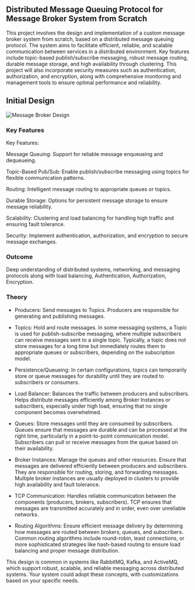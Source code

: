 ## Distributed Message Queuing Protocol for Message Broker System from Scratch

This project involves the design and implementation of a custom message broker system from scratch, based on a distributed message queuing protocol. The system aims to facilitate efficient, reliable, and scalable communication between services in a distributed environment. Key features include topic-based publish/subscribe messaging, robust message routing, durable message storage, and high availability through clustering. This project will also incorporate security measures such as authentication, authorization, and encryption, along with comprehensive monitoring and management tools to ensure optimal performance and reliability.

## Initial Design 
![Message Broker Design](docs/high-level-design.png)

### Key Features

Key Features:

Message Queuing: Support for reliable message enqueueing and dequeueing.

Topic-Based Pub/Sub: Enable publish/subscribe messaging using topics for flexible communication patterns.

Routing: Intelligent message routing to appropriate queues or topics.

Durable Storage: Options for persistent message storage to ensure message reliability.

Scalability: Clustering and load balancing for handling high traffic and ensuring fault tolerance.

Security: Implement authentication, authorization, and encryption to secure message exchanges.

### Outcome

Deep understanding of distributed systems, networking, and messaging protocols along with load balancing, Authentication, Authorization, Encryption.

### Theory 

- Producers:
        Send messages to Topics. Producers are responsible for generating and publishing messages.

- Topics:
        Hold and route messages. In some messaging systems, a Topic is used for publish-subscribe messaging, where multiple subscribers can receive messages sent to a single topic.
        Typically, a topic does not store messages for a long time but immediately routes them to appropriate queues or subscribers, depending on the subscription model.
        
- Persistence/Queueing: In certain configurations, topics can temporarily store or queue messages for durability until they are routed to subscribers or consumers.

- Load Balancer:
        Balances the traffic between producers and subscribers.
        Helps distribute messages efficiently among Broker Instances or subscribers, especially under high load, ensuring that no single component becomes overwhelmed.

- Queues:
        Store messages until they are consumed by subscribers. Queues ensure that messages are durable and can be processed at the right time, particularly in a point-to-point communication model.
        Subscribers can pull or receive messages from the queue based on their availability.

- Broker Instances:
        Manage the queues and other resources.
        Ensure that messages are delivered efficiently between producers and subscribers. They are responsible for routing, storing, and forwarding messages.
        Multiple broker instances are usually deployed in clusters to provide high availability and fault tolerance.

- TCP Communication:
        Handles reliable communication between the components (producers, brokers, subscribers). TCP ensures that messages are transmitted accurately and in order, even over unreliable networks.

- Routing Algorithms:
        Ensure efficient message delivery by determining how messages are routed between brokers, queues, and subscribers. Common routing algorithms include round-robin, least connections, or more sophisticated strategies like hash-based routing to ensure load balancing and proper message distribution.

This design is common in systems like RabbitMQ, Kafka, and ActiveMQ, which support robust, scalable, and reliable messaging across distributed systems. Your system could adopt these concepts, with customizations based on your specific needs.